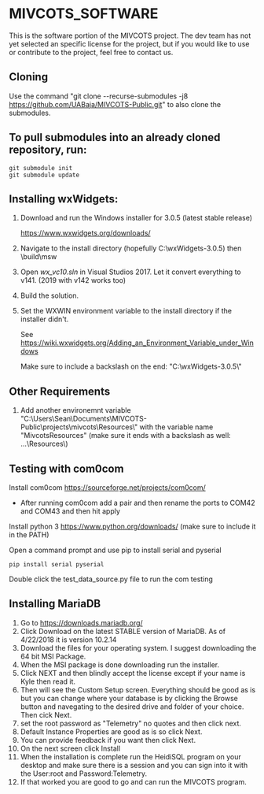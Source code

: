 # MIVCOTS_SOFTWARE
This is the software portion of the MIVCOTS project.
The dev team has not yet selected an specific license for the project, but if you would like to use or contribute to the project, feel free to contact us.

## Cloning
Use the command "git clone --recurse-submodules -j8 https://github.com/UABaja/MIVCOTS-Public.git" to also clone the submodules.

## To pull submodules into an already cloned repository, run:
```shell
git submodule init
git submodule update
```

## Installing wxWidgets:
1. Download and run the Windows installer for 3.0.5 (latest stable release)

   https://www.wxwidgets.org/downloads/

2. Navigate to the install directory (hopefully C:\wxWidgets-3.0.5) then \build\msw
3. Open *wx_vc10.sln* in Visual Studios 2017. Let it convert everything to v141. (2019 with v142 works too)
4. Build the solution.
5. Set the WXWIN environment variable to the install directory if the installer didn't. 

   See https://wiki.wxwidgets.org/Adding_an_Environment_Variable_under_Windows

   Make sure to include a backslash on the end: "C:\wxWidgets-3.0.5\\"

## Other Requirements
1. Add another environemnt variable "C:\Users\Sean\Documents\MIVCOTS-Public\projects\mivcots\Resources\\" with the variable name "MivcotsResources" (make sure it ends with a backslash as well: ...\Resources\\)
## Testing with com0com

Install com0com https://sourceforge.net/projects/com0com/

* After running com0com add a pair and then rename the ports to COM42 and COM43 and then hit apply

Install python 3 https://www.python.org/downloads/ (make sure to include it in the PATH)

Open a command prompt and use pip to install serial and pyserial

```shell
pip install serial pyserial
```
Double click the test_data_source.py file to run the com testing

## Installing MariaDB

1. Go to https://downloads.mariadb.org/
2. Click Download on the latest STABLE version of MariaDB. As of 4/22/2018 it is version 10.2.14
3. Download the files for your operating system. I suggest downloading the 64 bit MSI Package.
4. When the MSI package is done downloading run the installer.
5. Click NEXT and then blindly accept the license except if your name is Kyle then read it.
6. Then will see the Custom Setup screen. Everything should be good as is but you can change where your database is by clicking the Browse button and navegating to the desired drive and folder of your choice. Then cick Next.
7. set the root password as "Telemetry" no quotes and then click next.
8. Default Instance Properties are good as is so click Next.
9. You can provide feedback if you want then click Next.
10. On the next screen click Install
11. When the installation is complete run the HeidiSQL program on your desktop and make sure there is a session and you can sign into it with the User:root and Password:Telemetry.
12. If that worked you are good to go and can run the MIVCOTS program.



